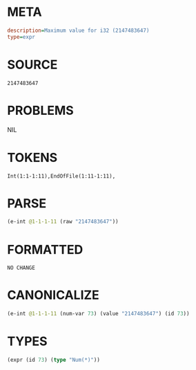 # META
~~~ini
description=Maximum value for i32 (2147483647)
type=expr
~~~
# SOURCE
~~~roc
2147483647
~~~
# PROBLEMS
NIL
# TOKENS
~~~zig
Int(1:1-1:11),EndOfFile(1:11-1:11),
~~~
# PARSE
~~~clojure
(e-int @1-1-1-11 (raw "2147483647"))
~~~
# FORMATTED
~~~roc
NO CHANGE
~~~
# CANONICALIZE
~~~clojure
(e-int @1-1-1-11 (num-var 73) (value "2147483647") (id 73))
~~~
# TYPES
~~~clojure
(expr (id 73) (type "Num(*)"))
~~~
